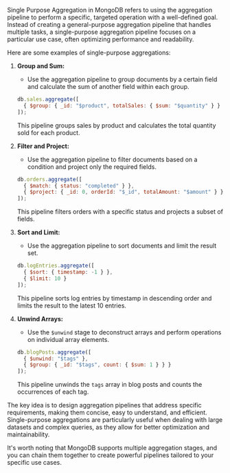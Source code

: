 Single Purpose Aggregation in MongoDB refers to using the aggregation pipeline to perform a specific, targeted operation with a well-defined goal. Instead of creating a general-purpose aggregation pipeline that handles multiple tasks, a single-purpose aggregation pipeline focuses on a particular use case, often optimizing performance and readability.

Here are some examples of single-purpose aggregations:

1. **Group and Sum:**
   - Use the aggregation pipeline to group documents by a certain field and calculate the sum of another field within each group.

   ```javascript
   db.sales.aggregate([
     { $group: { _id: "$product", totalSales: { $sum: "$quantity" } } }
   ]);
   ```

   This pipeline groups sales by product and calculates the total quantity sold for each product.

2. **Filter and Project:**
   - Use the aggregation pipeline to filter documents based on a condition and project only the required fields.

   ```javascript
   db.orders.aggregate([
     { $match: { status: "completed" } },
     { $project: { _id: 0, orderId: "$_id", totalAmount: "$amount" } }
   ]);
   ```

   This pipeline filters orders with a specific status and projects a subset of fields.

3. **Sort and Limit:**
   - Use the aggregation pipeline to sort documents and limit the result set.

   ```javascript
   db.logEntries.aggregate([
     { $sort: { timestamp: -1 } },
     { $limit: 10 }
   ]);
   ```

   This pipeline sorts log entries by timestamp in descending order and limits the result to the latest 10 entries.

4. **Unwind Arrays:**
   - Use the `$unwind` stage to deconstruct arrays and perform operations on individual array elements.

   ```javascript
   db.blogPosts.aggregate([
     { $unwind: "$tags" },
     { $group: { _id: "$tags", count: { $sum: 1 } } }
   ]);
   ```

   This pipeline unwinds the `tags` array in blog posts and counts the occurrences of each tag.

The key idea is to design aggregation pipelines that address specific requirements, making them concise, easy to understand, and efficient. Single-purpose aggregations are particularly useful when dealing with large datasets and complex queries, as they allow for better optimization and maintainability.

It's worth noting that MongoDB supports multiple aggregation stages, and you can chain them together to create powerful pipelines tailored to your specific use cases.